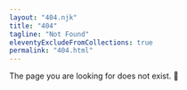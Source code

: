 ```yaml
---
layout: "404.njk"
title: "404"
tagline: "Not Found"
eleventyExcludeFromCollections: true
permalink: "404.html"
---
```


<article>
The page you are looking for does not exist. 🥺
</article>
